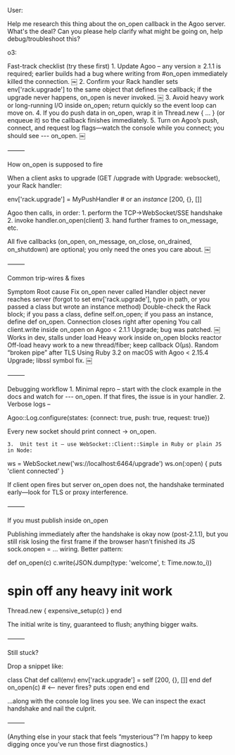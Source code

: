 User:

Help me research this thing about the on_open callback in the Agoo server. What's the deal? Can you please help clarify what might be going on, help debug/troubleshoot this?

o3:

Fast-track checklist (try these first)
	1.	Update Agoo – any version ≥ 2.1.1 is required; earlier builds had a bug where writing from #on_open immediately killed the connection.  ￼
	2.	Confirm your Rack handler sets env['rack.upgrade'] to the same object that defines the callback; if the upgrade never happens, on_open is never invoked.  ￼
	3.	Avoid heavy work or long-running I/O inside on_open; return quickly so the event loop can move on.
	4.	If you do push data in on_open, wrap it in Thread.new { … } (or enqueue it) so the callback finishes immediately.
	5.	Turn on Agoo’s push, connect, and request log flags—watch the console while you connect; you should see --- on_open.  ￼

⸻

How on_open is supposed to fire

When a client asks to upgrade (GET /upgrade with Upgrade: websocket), your Rack handler:

env['rack.upgrade'] = MyPushHandler   # or an *instance*
[200, {}, []]

Agoo then calls, in order:
	1.	perform the TCP→WebSocket/SSE handshake
	2.	invoke handler.on_open(client)
	3.	hand further frames to on_message, etc.

All five callbacks (on_open, on_message, on_close, on_drained, on_shutdown) are optional; you only need the ones you care about.  ￼

⸻

Common trip-wires & fixes

Symptom	Root cause	Fix
on_open never called	Handler object never reaches server (forgot to set env['rack.upgrade'], typo in path, or you passed a class but wrote an instance method)	Double-check the Rack block; if you pass a class, define self.on_open; if you pass an instance, define def on_open.
Connection closes right after opening	You call client.write inside on_open on Agoo < 2.1.1	Upgrade; bug was patched.  ￼
Works in dev, stalls under load	Heavy work inside on_open blocks reactor	Off-load heavy work to a new thread/fiber; keep callback O(μs).
Random “broken pipe” after TLS	Using Ruby 3.2 on macOS with Agoo < 2.15.4	Upgrade; libssl symbol fix.  ￼


⸻

Debugging workflow
	1.	Minimal repro – start with the clock example in the docs and watch for --- on_open. If that fires, the issue is in your handler.
	2.	Verbose logs –

Agoo::Log.configure(states: {connect: true, push: true, request: true})

Every new socket should print connect → on_open.

	3.	Unit test it – use WebSocket::Client::Simple in Ruby or plain JS in Node:

ws = WebSocket.new('ws://localhost:6464/upgrade')
ws.on(:open) { puts 'client connected' }

If client open fires but server on_open does not, the handshake terminated early—look for TLS or proxy interference.

⸻

If you must publish inside on_open

Publishing immediately after the handshake is okay now (post-2.1.1), but you still risk losing the first frame if the browser hasn’t finished its JS sock.onopen = … wiring. Better pattern:

def on_open(c)
  c.write(JSON.dump(type: 'welcome', t: Time.now.to_i))
  # spin off any heavy init work
  Thread.new { expensive_setup(c) }
end

The initial write is tiny, guaranteed to flush; anything bigger waits.

⸻

Still stuck?

Drop a snippet like:

class Chat
  def call(env)
    env['rack.upgrade'] = self
    [200, {}, []]
  end
  def on_open(c)  # <— never fires?
    puts :open
  end
end

…along with the console log lines you see. We can inspect the exact handshake and nail the culprit.

⸻

(Anything else in your stack that feels “mysterious”? I’m happy to keep digging once you’ve run those first diagnostics.)